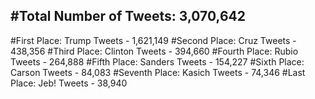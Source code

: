 #Total Number of Tweets: 3,070,642 
---
#First Place: Trump Tweets - 1,621,149
#Second Place: Cruz Tweets - 438,356
#Third Place: Clinton Tweets - 394,660
#Fourth Place: Rubio Tweets - 264,888
#Fifth Place: Sanders Tweets - 154,227
#Sixth Place: Carson Tweets - 84,083
#Seventh Place: Kasich Tweets - 74,346
#Last Place: Jeb! Tweets - 38,940
